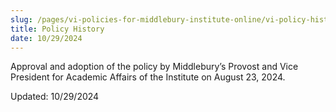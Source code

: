 ```yaml
---
slug: /pages/vi-policies-for-middlebury-institute-online/vi-policy-history
title: Policy History
date: 10/29/2024
---
```

Approval and adoption of the policy by Middlebury’s Provost and Vice President for Academic Affairs of the Institute on August 23, 2024. 

Updated: 10/29/2024
